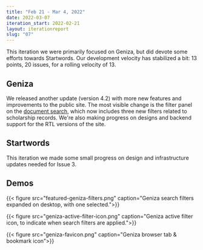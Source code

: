```yaml
---
title: "Feb 21 - Mar 4, 2022"
date: 2022-03-07
iteration_start: 2022-02-21
layout: iterationreport
slug: "07"
---
```


This iteration we were primarily focused on Geniza, but did devote some efforts towards Startwords. Our development velocity has stabilized a bit: 13 points, 20 issues, for a rolling velocity of 13.

## Geniza

We released another update (version 4.2) with more new features and improvements to the public site. The most visible change is the filter panel on the [document search](https://geniza.princeton.edu/en/documents/), which now includes three new filters related to scholarship records.  We're also making progress on designs and backend support for the RTL versions of the site.

## Startwords

This iteration we made some small progress on design and infrastructure updates needed for Issue 3.


## Demos

{{< figure src="featured-geniza-filters.png" caption="Geniza search filters expanded on desktop, with one selected.">}}

{{< figure src="geniza-active-filter-icon.png" caption="Geniza active filter icon, to indicate when search filters are applied.">}}

{{< figure src="geniza-favicon.png" caption="Geniza browser tab & bookmark icon">}}










